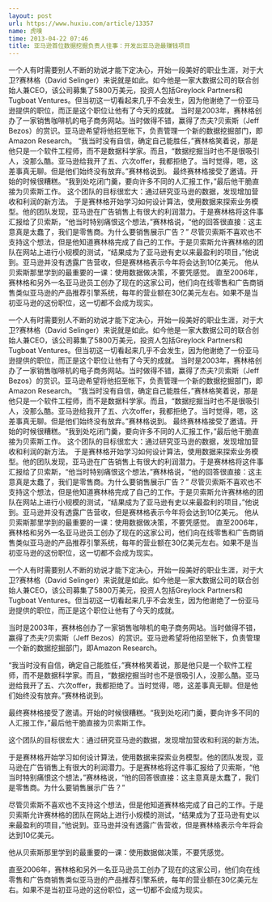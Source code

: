 ```yaml
---
layout: post
url: https://www.huxiu.com/article/13357
name: 虎嗅
time: 2013-04-22 07:46
title: 亚马逊首位数据挖掘负责人往事：开发出亚马逊最赚钱项目
---
```

一个人有时需要别人不断的劝说才能下定决心，开始一段美好的职业生涯，对于大卫?赛林格（David Selinger）来说就是如此。如今他是一家大数据公司的联合创始人兼CEO，该公司募集了5800万美元，投资人包括Greylock Partners和Tugboat Ventures。但当初这一切看起来几乎不会发生，因为他谢绝了一份亚马逊提供的职位，而正是这个职位让他有了今天的成就。 当时是2003年，赛林格创办了一家销售咖啡机的电子商务网站。当时做得不错，赢得了杰夫?贝索斯（Jeff Bezos）的赏识。亚马逊希望将他招至帐下，负责管理一个新的数据挖掘部门，即Amazon Research。 “我当时没有自信，确定自己能胜任，”赛林格笑着说，那是他只是一个软件工程师，而不是数据科学家。而且，“数据挖掘当时也不是很吸引人，没那么酷。亚马逊给我开了五、六次offer，我都拒绝了。当时觉得，嗯，这差事真无聊。但是他们始终没有放弃。”赛林格说到。 最终赛林格接受了邀请。开始的时候很糟糕。“我到处吃闭门羹，要向许多不同的人汇报工作，”最后他干脆直接为贝索斯工作。 这个团队的目标很宏大：通过研究亚马逊的数据，发现增加营收和利润的新方法。 于是赛林格开始学习如何设计算法，使用数据来探索业务模型。他的团队发现，亚马逊在广告销售上有很大的利润潜力。于是赛林格将这件事汇报给了贝索斯，“他当时特别痛恨这个想法，”赛林格说，“他的回答很直接：这主意真是太蠢了，我们是零售商。为什么要销售展示广告？” 尽管贝索斯不喜欢也不支持这个想法，但是他知道赛林格完成了自己的工作。于是贝索斯允许赛林格的团队在网站上进行小规模的测试，“结果成为了亚马逊有史以来最盈利的项目，”他说到。亚马逊并没有透露广告营收，但是赛林格表示今年将会达到10亿美元。 他从贝索斯那里学到的最重要的一课：使用数据做决策，不要凭感觉。 直至2006年，赛林格和另外一名亚马逊员工创办了现在的这家公司，他们向在线零售和广告商销售类似亚马逊的产品推荐引擎系统，每年的营业额在30亿美元左右。如果不是当初亚马逊的这份职位，这一切都不会成为现实。

一个人有时需要别人不断的劝说才能下定决心，开始一段美好的职业生涯，对于大卫?赛林格（David Selinger）来说就是如此。如今他是一家大数据公司的联合创始人兼CEO，该公司募集了5800万美元，投资人包括Greylock Partners和Tugboat Ventures。但当初这一切看起来几乎不会发生，因为他谢绝了一份亚马逊提供的职位，而正是这个职位让他有了今天的成就。 当时是2003年，赛林格创办了一家销售咖啡机的电子商务网站。当时做得不错，赢得了杰夫?贝索斯（Jeff Bezos）的赏识。亚马逊希望将他招至帐下，负责管理一个新的数据挖掘部门，即Amazon Research。 “我当时没有自信，确定自己能胜任，”赛林格笑着说，那是他只是一个软件工程师，而不是数据科学家。而且，“数据挖掘当时也不是很吸引人，没那么酷。亚马逊给我开了五、六次offer，我都拒绝了。当时觉得，嗯，这差事真无聊。但是他们始终没有放弃。”赛林格说到。 最终赛林格接受了邀请。开始的时候很糟糕。“我到处吃闭门羹，要向许多不同的人汇报工作，”最后他干脆直接为贝索斯工作。 这个团队的目标很宏大：通过研究亚马逊的数据，发现增加营收和利润的新方法。 于是赛林格开始学习如何设计算法，使用数据来探索业务模型。他的团队发现，亚马逊在广告销售上有很大的利润潜力。于是赛林格将这件事汇报给了贝索斯，“他当时特别痛恨这个想法，”赛林格说，“他的回答很直接：这主意真是太蠢了，我们是零售商。为什么要销售展示广告？” 尽管贝索斯不喜欢也不支持这个想法，但是他知道赛林格完成了自己的工作。于是贝索斯允许赛林格的团队在网站上进行小规模的测试，“结果成为了亚马逊有史以来最盈利的项目，”他说到。亚马逊并没有透露广告营收，但是赛林格表示今年将会达到10亿美元。 他从贝索斯那里学到的最重要的一课：使用数据做决策，不要凭感觉。 直至2006年，赛林格和另外一名亚马逊员工创办了现在的这家公司，他们向在线零售和广告商销售类似亚马逊的产品推荐引擎系统，每年的营业额在30亿美元左右。如果不是当初亚马逊的这份职位，这一切都不会成为现实。

一个人有时需要别人不断的劝说才能下定决心，开始一段美好的职业生涯，对于大卫?赛林格（David Selinger）来说就是如此。如今他是一家大数据公司的联合创始人兼CEO，该公司募集了5800万美元，投资人包括Greylock Partners和Tugboat Ventures。但当初这一切看起来几乎不会发生，因为他谢绝了一份亚马逊提供的职位，而正是这个职位让他有了今天的成就。

当时是2003年，赛林格创办了一家销售咖啡机的电子商务网站。当时做得不错，赢得了杰夫?贝索斯（Jeff Bezos）的赏识。亚马逊希望将他招至帐下，负责管理一个新的数据挖掘部门，即Amazon Research。

“我当时没有自信，确定自己能胜任，”赛林格笑着说，那是他只是一个软件工程师，而不是数据科学家。而且，“数据挖掘当时也不是很吸引人，没那么酷。亚马逊给我开了五、六次offer，我都拒绝了。当时觉得，嗯，这差事真无聊。但是他们始终没有放弃。”赛林格说到。

最终赛林格接受了邀请。开始的时候很糟糕。“我到处吃闭门羹，要向许多不同的人汇报工作，”最后他干脆直接为贝索斯工作。

这个团队的目标很宏大：通过研究亚马逊的数据，发现增加营收和利润的新方法。

于是赛林格开始学习如何设计算法，使用数据来探索业务模型。他的团队发现，亚马逊在广告销售上有很大的利润潜力。于是赛林格将这件事汇报给了贝索斯，“他当时特别痛恨这个想法，”赛林格说，“他的回答很直接：这主意真是太蠢了，我们是零售商。为什么要销售展示广告？”

尽管贝索斯不喜欢也不支持这个想法，但是他知道赛林格完成了自己的工作。于是贝索斯允许赛林格的团队在网站上进行小规模的测试，“结果成为了亚马逊有史以来最盈利的项目，”他说到。亚马逊并没有透露广告营收，但是赛林格表示今年将会达到10亿美元。

他从贝索斯那里学到的最重要的一课：使用数据做决策，不要凭感觉。

直至2006年，赛林格和另外一名亚马逊员工创办了现在的这家公司，他们向在线零售和广告商销售类似亚马逊的产品推荐引擎系统，每年的营业额在30亿美元左右。如果不是当初亚马逊的这份职位，这一切都不会成为现实。

